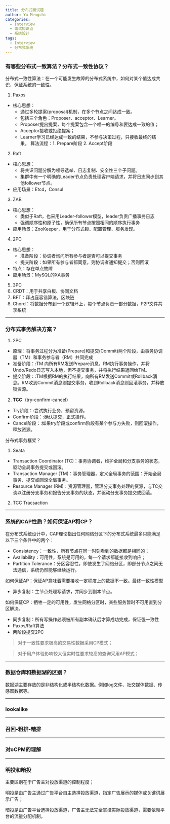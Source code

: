 ```yaml
---
title: 分布式面试题
author: Yu Mengchi
categories:
  - Interview 
  - 面试知识点
  - 系统设计
tags:
  - Interview
  - 分布式系统
---
```

  
### 有哪些分布式一致算法？分布式一致性协议？
分布式一致性算法：在一个可能发生故障的分布式系统中，如何对某个值达成共识，保证系统的一致性。
1. Paxos
- 核心思想：
  - 通过多轮提案(proposal)机制，在多个节点之间达成一致。
  - 包括三个角色：Proposer、acceptor、Learner。
  - Proposer提出提案，每个提案包含一个唯一的编号和要达成一致的值；
  - Acceptor接收或拒绝提案；
  - Learner学习已经达成一致的结果，不参与决策过程，只接收最终的结果。
  算法流程：1. Prepare阶段 2. Accept阶段
2. Raft
- 核心思想：
  - 将共识问题分解为领导选举、日志复制、安全性三个子问题。
  - 集群中有一个明确的Leader节点负责处理客户端请求，并将日志同步到其他follower节点。
- 应用场景：Etcd，Consul
3. ZAB
- 核心思想：
  - 类似于Raft，也采用Leader-follower模型，leader负责广播事务日志
  - 强调顺序性和原子性，确保所有节点按照相同的顺序执行事务
- 应用场景：ZooKeeper，用于分布式锁、配置管理、服务发现。
4. 2PC
- 核心思想：
  - 准备阶段：协调者询问所有参与者是否可以提交事务
  - 提交阶段：如果所有参与者都同意，则协调者通知提交；否则回滚
- 特点：存在单点故障
- 应用场景：MySQL的XA事务
5. 3PC
6. CRDT：用于共享白板、协同文档
7. BFT：拜占庭容错算法，区块链
8. Chord：将数据分布到一个逻辑环上，每个节点负责一部分数据，P2P文件共享系统

---
### 分布式事务解决方案？
1. 2PC
 - 原理：将事务过程分为准备(Prepare)和提交(Commit)两个阶段，由事务协调器（TM）和事务参与者（RM）共同完成
 - 准备阶段：:TM 向所有RM发送Prepare消息，RM执行事务操作，并将Undo/Redo日志写入本地，但不提交事务，并将执行结果返回给TM。
 - 提交阶段：:TM根据RM的执行结果，向所有RM发送Commit或Rollback消息。RM收到Commit消息则提交事务，收到Rollback消息则回滚事务，并释放锁资源。
2. **TCC**（try-confirm-cancel）
 - Try阶段：:尝试执行业务，预留资源。
 - Confirm阶段：:确认提交，正式操作。
 - Cancel阶段：:如果try阶段或confirm阶段有某个参与方失败，则回滚操作，释放资源。

分布式事务框架？
1. Seata
 - Transaction Coordinator (TC)：事务协调者，维护全局和分支事务的状态，驱动全局事务提交或回滚。
 - Transaction Manager (TM)：事务管理器，定义全局事务的范围：开始全局事务、提交或回滚全局事务。
 - Resource Manager (RM)：资源管理器，管理分支事务处理的资源，与TC交谈以注册分支事务和报告分支事务的状态，并驱动分支事务提交或回滚。
2. TCC Tracsaction

---
### 系统的CAP性质？如何保证AP和CP？
在分布式系统设计中，CAP理论指出任何网络分区下的分布式系统最多只能满足以下三个条件中的两个：

- Consistency：一致性，所有节点在同一时刻看到的数据都是相同的；
- Availability：可用性，系统是可用的，每一个请求都能接收到响应；
- Partition Tolerance：分区容忍性，即使发生了网络分区，即部分节点之间无法通信，系统仍然能够继续运行。

如何保证AP：保证AP意味着需要接收一定程度上的数据不一致。最终一致性模型
- 异步复制：主节点处理写请求，并同步到副本节点。

如何保证CP：牺牲一定的可用性，发生网络分区时，某些服务暂时不可用直到分区解决。
- 同步复制：所有写操作必须被所有副本确认后才算成功完成，保证强一致性
- Paxos/Raft算法
- 两阶段提交2PC

> 对于一致性要求极高的交易性数据采用CP模式；

> 对于用户体验影响较大但实时性要求较高的查询采用AP模式；

---
### 数据仓库和数据湖的区别？
数据湖主要存放的是非结构化或半结构化数据。例如log文件、社交媒体数据、传感器数据等。

---
### lookalike

---
### 召回-粗排-精排

---
### 对oCPM的理解

---
### 明投和暗投
主要区别在于广告主对投放渠道的控制程度；

明投是由广告主通过广告平台自主选择投放渠道，指定广告展示的媒体或关键词展示广告；

暗投是由广告平台选择投放渠道，广告主无法完全掌控实际投放渠道，需要依赖平台的流量分配机制。
